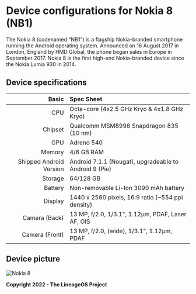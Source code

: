 # Device configurations for Nokia 8 (NB1)

The Nokia 8 (codenamed "NB1") is a flagship Nokia-branded smartphone running the Android operating system. Announced on 16 August 2017 in London, England by HMD Global, the phone began sales in Europe in September 2017. Nokia 8 is the first high-end Nokia-branded device since the Nokia Lumia 930 in 2014.

## Device specifications
| Basic                   | Spec Sheet                                                                                                                     |
| -----------------------:|:------------------------------------------------------------------------------------------------------------------------------ |
| CPU                     | Octa-core (4x2.5 GHz Kryo & 4x1.8 GHz Kryo)                                                                           |
| Chipset                 | Qualcomm MSM8998 Snapdragon 835 (10 nm)                                                                                                 |
| GPU                     | Adreno 540                                                                                                                     |
| Memory                  | 4/6 GB RAM                                                                                                                     |
| Shipped Android Version | Android 7.1.1 (Nougat), upgradeable to Android 9 (Pie)                                                                                                                            |
| Storage                 | 64/128 GB                                                                                                                          |
| Battery                 | Non-removable Li-Ion 3090 mAh battery                                                                                           |
| Display                 | 1440 x 2560 pixels, 16:9 ratio (~554 ppi density)                                                                              |
| Camera (Back)           | 13 MP, f/2.0, 1/3.1", 1.12µm, PDAF, Laser AF, OIS                                                                              |
| Camera (Front)          | 13 MP, f/2.0, (wide), 1/3.1", 1.12µm, PDAF                                                                                                    |
## Device picture

![Nokia 8](https://images.ctfassets.net/d6skzop43my5/1ynkMl4k7iAFvSN1Goa5Q2/13ab747cdfda90c6ddc026bbdcbdedd2/Nokia_8_Range.png)

**Copyright 2022 - The LineageOS Project**
